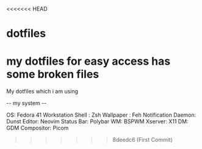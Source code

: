 <<<<<<< HEAD
# dotfiles
my dotfiles for easy access
has some broken files
=======
My dotfiles which i am using


-- my system -- 

OS: Fedora 41 Workstation
Shell : Zsh
Wallpaper : Feh
Notification Daemon: Dunst
Editor: Neovim
Status Bar: Polybar
WM: BSPWM
Xserver: X11
DM: GDM
Compositor: Picom
>>>>>>> 8deedc6 (First Commit)
